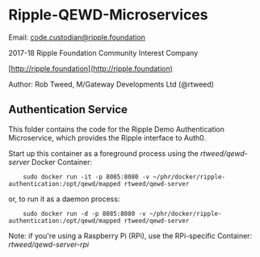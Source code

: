 # Ripple-QEWD-Microservices

Email: <code.custodian@ripple.foundation>

2017-18 Ripple Foundation Community Interest Company 

[http://ripple.foundation](http://ripple.foundation)

Author: Rob Tweed, M/Gateway Developments Ltd (@rtweed)

## Authentication Service

This folder contains the code for the Ripple Demo Authentication Microservice, which provides the Ripple interface to Auth0.

Start up this container as a foreground process using the *rtweed/qewd-server* Docker Container:

        sudo docker run -it -p 8085:8080 -v ~/phr/docker/ripple-authentication:/opt/qewd/mapped rtweed/qewd-server

or, to run it as a daemon process:

        sudo docker run -d -p 8085:8080 -v ~/phr/docker/ripple-authentication:/opt/qewd/mapped rtweed/qewd-server


Note: if you're using a Raspberry Pi (RPi), use the RPi-specific Container: *rtweed/qewd-server-rpi*